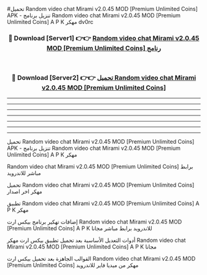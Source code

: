 #تحميل Random video chat Mirami v2.0.45 MOD [Premium Unlimited Coins]  APK - تنزيل برنامج Random video chat Mirami v2.0.45 MOD [Premium Unlimited Coins]  A P K مهكر dv0rc 



<div align="center">
<h3>🔴 Download [Server1] 👉👉 <a href="https://apkdownload10.web.app/?title=Random video chat Mirami v2.0.45 MOD [Premium Unlimited Coins] ">Random video chat Mirami v2.0.45 MOD [Premium Unlimited Coins]  رنامج</a></h3><br>

<h3>🔴 Download [Server2] 👉👉 <a href="https://apkdownload10.web.app/?title=Random video chat Mirami v2.0.45 MOD [Premium Unlimited Coins] ">تحميل Random video chat Mirami v2.0.45 MOD [Premium Unlimited Coins]  </a></h3>
</div>


----------------------------------------------------------

----------------------------------------------------------

----------------------------------------------------------

----------------------------------------------------------

----------------------------------------------------------

----------------------------------------------------------

----------------------------------------------------------

تحميل Random video chat Mirami v2.0.45 MOD [Premium Unlimited Coins]  APK - تنزيل برنامج Random video chat Mirami v2.0.45 MOD [Premium Unlimited Coins]  A P K مهكر

Random video chat Mirami v2.0.45 MOD [Premium Unlimited Coins]  برابط مباشر للاندرويد

تحميل Random video chat Mirami v2.0.45 MOD [Premium Unlimited Coins]  مهكر اخر اصدار

تطبيق Random video chat Mirami v2.0.45 MOD [Premium Unlimited Coins]  A P K مهكر

إضافات تهكير برنامج بيكس ارت Random video chat Mirami v2.0.45 MOD [Premium Unlimited Coins]  A P K للاندرويد برابط مباشر مجانا

أدوات التعديل الأساسية بعد تحميل تطبيق بيكس ارت مهكر Random video chat Mirami v2.0.45 MOD [Premium Unlimited Coins]  A P K مجانا

القوالب الجاهزة بعد تحميل بيكس ارت Random video chat Mirami v2.0.45 MOD [Premium Unlimited Coins]  مهكر من ميديا فاير للاندرويد


